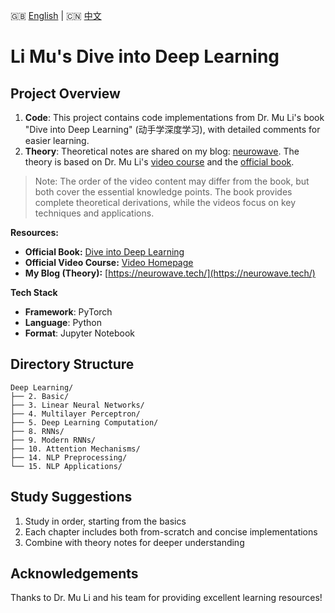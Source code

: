 🇬🇧 [English](./README.md) | 🇨🇳 [中文](./README.zh.md) 

# Li Mu's Dive into Deep Learning

## Project Overview

1. **Code**: This project contains code implementations from Dr. Mu Li's book "Dive into Deep Learning" (动手学深度学习), with detailed comments for easier learning.
2. **Theory**: Theoretical notes are shared on my blog: [neurowave](https://neurowave.tech/). The theory is based on Dr. Mu Li's [video course](https://courses.d2l.ai/zh-v2/) and the [official book](https://zh.d2l.ai/chapter_preface/index.html).

> Note: The order of the video content may differ from the book, but both cover the essential knowledge points. The book provides complete theoretical derivations, while the videos focus on key techniques and applications.

**Resources:**
- **Official Book:** [Dive into Deep Learning](https://zh.d2l.ai/chapter_preface/index.html)
- **Official Video Course:** [Video Homepage](https://courses.d2l.ai/zh-v2/)
- **My Blog (Theory):** [https://neurowave.tech/](https://neurowave.tech/)

**Tech Stack**
- **Framework**: PyTorch
- **Language**: Python
- **Format**: Jupyter Notebook

## Directory Structure

```
Deep Learning/
├── 2. Basic/
├── 3. Linear Neural Networks/
├── 4. Multilayer Perceptron/
├── 5. Deep Learning Computation/
├── 8. RNNs/
├── 9. Modern RNNs/
├── 10. Attention Mechanisms/
├── 14. NLP Preprocessing/
└── 15. NLP Applications/
```

## Study Suggestions

1. Study in order, starting from the basics
2. Each chapter includes both from-scratch and concise implementations
3. Combine with theory notes for deeper understanding

## Acknowledgements

Thanks to Dr. Mu Li and his team for providing excellent learning resources! 